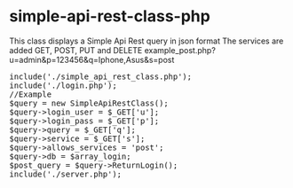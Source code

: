 # simple-api-rest-class-php
This class displays a Simple Api Rest query in json format
The services are added GET, POST, PUT and DELETE
example_post.php?u=admin&p=123456&q=Iphone,Asus&s=post
<pre>
include('./simple_api_rest_class.php');
include('./login.php');
//Example
$query = new SimpleApiRestClass();
$query->login_user = $_GET['u'];
$query->login_pass = $_GET['p'];
$query->query = $_GET['q'];
$query->service = $_GET['s'];
$query->allows_services = 'post';
$query->db = $array_login;
$post_query = $query->ReturnLogin();
include('./server.php');
</pre>
